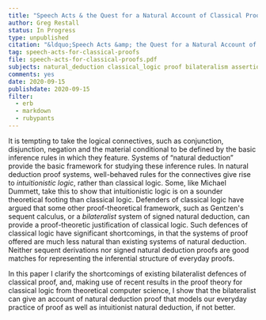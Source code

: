 ```yaml
---
title: "Speech Acts & the Quest for a Natural Account of Classical Proof"
author: Greg Restall 
status: In Progress
type: unpublished
citation: "&ldquo;Speech Acts &amp; the Quest for a Natural Account of Classical <em>Proof</em>,&rdquo; article in progress."
tag: speech-acts-for-classical-proofs
file: speech-acts-for-classical-proofs.pdf
subjects: natural_deduction classical_logic proof bilateralism assertion denial
comments: yes
date: 2020-09-15
publishdate: 2020-09-15
filter:
  - erb
  - markdown
  - rubypants
---
```


It is tempting to take the logical connectives, such as conjunction, disjunction, negation and the material conditional to be defined by the basic inference rules in which they feature. Systems of “natural deduction” provide the basic framework for studying these inference rules. In natural deduction proof systems, well-behaved rules for the connectives give rise to _intuitionistic logic_, rather than classical logic. Some, like Michael Dummett, take this to show that intuitionistic logic is on a sounder theoretical footing than classical logic. Defenders of classical logic have argued that some other proof-theoretical framework, such as Gentzen's sequent calculus, or a _bilateralist_ system of signed natural deduction, can provide a proof-theoretic justification of classical logic. Such defences of classical logic have significant shortcomings, in that the systems of proof offered are much less natural than existing systems of natural deduction. Neither sequent derivations nor signed natural deduction proofs are good matches for representing the inferential structure of everyday proofs.

In this paper I clarify the shortcomings of existing bilateralist defences of classical proof, and, making use of recent results in the proof theory for classical logic from theoretical computer science, I show that the bilateralist can give an account of natural deduction proof that models our everyday practice of proof as well as intuitionist natural deduction, if not better. 